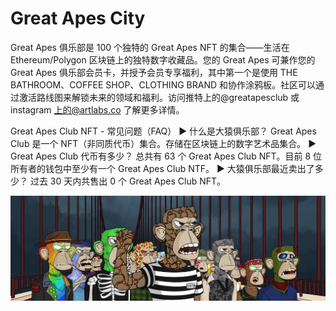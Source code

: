 # Great Apes City

Great Apes 俱乐部是 100 个独特的 Great Apes NFT 的集合——生活在 Ethereum/Polygon 区块链上的独特数字收藏品。您的 Great Apes 可兼作您的 Great Apes 俱乐部会员卡，并授予会员专享福利，其中第一个是使用 THE BATHROOM、COFFEE SHOP、CLOTHING BRAND 和协作涂鸦板。社区可以通过激活路线图来解锁未来的领域和福利。访问推特上的@greatapesclub 或instagram 上的@artlabs.co 了解更多详情。

Great Apes Club NFT - 常见问题（FAQ）
▶ 什么是大猿俱乐部？
Great Apes Club 是一个 NFT（非同质代币）集合。存储在区块链上的数字艺术品集合。
▶ Great Apes Club 代币有多少？
总共有 63 个 Great Apes Club NFT。目前 8 位所有者的钱包中至少有一个 Great Apes Club NTF。
▶ 大猿俱乐部最近卖出了多少？
过去 30 天内共售出 0 个 Great Apes Club NFT。

![nft](unnamed.png)
